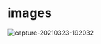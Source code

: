 # images
![capture-20210323-192032](https://user-images.githubusercontent.com/85766959/121778243-839dde80-cb6c-11eb-963a-6d4625623858.jpeg)
